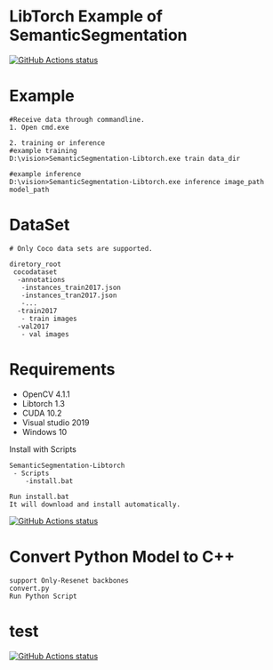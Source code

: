 # LibTorch Example of SemanticSegmentation

<p align="left">
 <a href="https://github.com/kerry-Cho/SemanticSegmentation-Libtorch"><img alt="GitHub Actions status" src="https://github.com/kerry-Cho/SemanticSegmentation-Libtorch/workflows/Main%20workflow/badge.svg"></a>
</p>

# Example
```
#Receive data through commandline.
1. Open cmd.exe

2. training or inference
#example training 
D:\vision>SemanticSegmentation-Libtorch.exe train data_dir 

#example inference
D:\vision>SemanticSegmentation-Libtorch.exe inference image_path model_path 
```

# DataSet
```
# Only Coco data sets are supported.

diretory_root
 cocodataset
  -annotations
   -instances_train2017.json
   -instances_tran2017.json
   -...
  -train2017
   - train images
  -val2017
   - val images
```

# Requirements
 * OpenCV 4.1.1
 * Libtorch 1.3
 * CUDA 10.2
 * Visual studio 2019
 * Windows 10 

Install with Scripts

```
SemanticSegmentation-Libtorch
 - Scripts
    -install.bat
    
Run install.bat
It will download and install automatically.
```

<p align="left">
  <a href="https://github.com/kerry-Cho/SemanticSegmentation-Libtorch"><img alt="GitHub Actions status" src="https://github.com/kerry-Cho/SemanticSegmentation-Libtorch/blob/master/Images/Install.png"></a>
</p>

# Convert Python Model to C++
```
support Only-Resenet backbones
convert.py
Run Python Script
```

# test
  <a href="https://github.com/kerry-Cho/SemanticSegmentation-Libtorch"><img alt="GitHub Actions status" src="https://github.com/kerry-Cho/SemanticSegmentation-Libtorch/blob/master/Images/Samples.png"></a>
</p>


